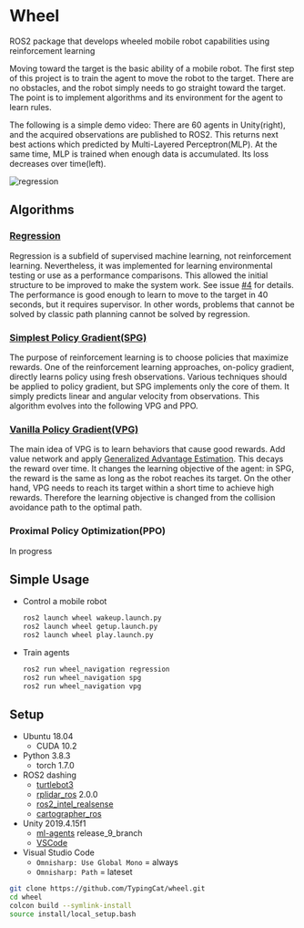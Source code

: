 # Wheel
ROS2 package that develops wheeled mobile robot capabilities using reinforcement learning

Moving toward the target is the basic ability of a mobile robot. The first step of this project is to train the agent to move the robot to the target. There are no obstacles, and the robot simply needs to go straight toward the target. The point is to implement algorithms and its environment for the agent to learn rules.

The following is a simple demo video: There are 60 agents in Unity(right), and the acquired observations are published to ROS2. This returns next best actions which predicted by Multi-Layered Perceptron(MLP). At the same time, MLP is trained when enough data is accumulated. Its loss decreases over time(left).

![regression](https://user-images.githubusercontent.com/16618451/105570210-0fb09480-5d8b-11eb-9833-b22f0722a062.gif)


## Algorithms
### [Regression](https://github.com/TypingCat/wheel/issues/24)
Regression is a subfield of supervised machine learning, not reinforcement learning. Nevertheless, it was implemented for learning environmental testing or use as a performance comparisons. This allowed the initial structure to be improved to make the system work. See issue [#4](https://github.com/TypingCat/wheel/issues/4) for details. The performance is good enough to learn to move to the target in 40 seconds, but it requires supervisor. In other words, problems that cannot be solved by classic path planning cannot be solved by regression.

### [Simplest Policy Gradient(SPG)](https://github.com/TypingCat/wheel/issues/14)
The purpose of reinforcement learning is to choose policies that maximize rewards. One of the reinforcement learning approaches, on-policy gradient, directly learns policy using fresh observations. Various techniques should be applied to policy gradient, but SPG implements only the core of them. It simply predicts linear and angular velocity from observations. This algorithm evolves into the following VPG and PPO.

### [Vanilla Policy Gradient(VPG)](https://github.com/TypingCat/wheel/issues/27)
The main idea of VPG is to learn behaviors that cause good rewards. Add value network and apply [Generalized Advantage Estimation](https://arxiv.org/abs/1506.02438). This decays the reward over time. It changes the learning objective of the agent: in SPG, the reward is the same as long as the robot reaches its target. On the other hand, VPG needs to reach its target within a short time to achieve high rewards. Therefore the learning objective is changed from the collision avoidance path to the optimal path.

### Proximal Policy Optimization(PPO)
In progress


## Simple Usage
- Control a mobile robot
    ``` bash
    ros2 launch wheel wakeup.launch.py
    ros2 launch wheel getup.launch.py
    ros2 launch wheel play.launch.py
    ```
- Train agents
    ``` bash
    ros2 run wheel_navigation regression
    ros2 run wheel_navigation spg
    ros2 run wheel_navigation vpg
    ```


## Setup
- Ubuntu 18.04
    - CUDA 10.2
- Python 3.8.3
    - torch 1.7.0
- ROS2 dashing
    - [turtlebot3](https://emanual.robotis.com/docs/en/platform/turtlebot3/ros2_setup/)
    - [rplidar_ros](https://github.com/allenh1/rplidar_ros.git) 2.0.0
    - [ros2_intel_realsense](https://github.com/intel/ros2_intel_realsense)
    - [cartographer_ros](https://google-cartographer-ros.readthedocs.io/en/latest/compilation.html#building-installation)
- Unity 2019.4.15f1
    - [ml-agents](https://github.com/Unity-Technologies/ml-agents.git) release_9_branch
    - [VSCode](https://assetstore.unity.com/packages/tools/utilities/vscode-45320?locale=ko-KR)
- Visual Studio Code
    - `Omnisharp: Use Global Mono` = always
    - `Omnisharp: Path` = lateset

``` bash
git clone https://github.com/TypingCat/wheel.git
cd wheel
colcon build --symlink-install
source install/local_setup.bash
```
